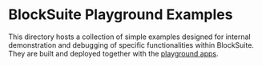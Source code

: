 # BlockSuite Playground Examples

This directory hosts a collection of simple examples designed for internal demonstration and debugging of specific functionalities within BlockSuite. They are built and deployed together with the [playground apps](../apps).
